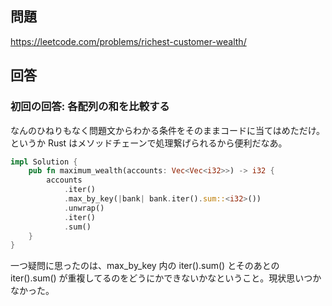 ## 問題

https://leetcode.com/problems/richest-customer-wealth/

## 回答

### 初回の回答: 各配列の和を比較する

なんのひねりもなく問題文からわかる条件をそのままコードに当てはめただけ。というか Rust はメソッドチェーンで処理繋げられるから便利だなあ。

```rust
impl Solution {
    pub fn maximum_wealth(accounts: Vec<Vec<i32>>) -> i32 {
        accounts
            .iter()
            .max_by_key(|bank| bank.iter().sum::<i32>())
            .unwrap()
            .iter()
            .sum()
    }
}
```

一つ疑問に思ったのは、max_by_key 内の iter().sum() とそのあとの iter().sum() が重複してるのをどうにかできないかなということ。現状思いつかなかった。
